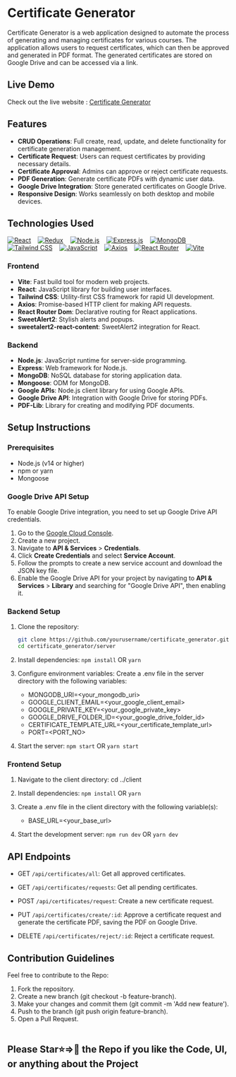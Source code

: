 # Certificate Generator

Certificate Generator is a web application designed to automate the process of generating and managing certificates for various courses. The application allows users to request certificates, which can then be approved and generated in PDF format. The generated certificates are stored on Google Drive and can be accessed via a link.

## Live Demo

Check out the live website : [Certificate Generator](https://certificate-generator1.netlify.app)

## Features

- **CRUD Operations**: Full create, read, update, and delete functionality for certificate generation management.
- **Certificate Request**: Users can request certificates by providing necessary details.
- **Certificate Approval**: Admins can approve or reject certificate requests.
- **PDF Generation**: Generate certificate PDFs with dynamic user data.
- **Google Drive Integration**: Store generated certificates on Google Drive.
- **Responsive Design**: Works seamlessly on both desktop and mobile devices.

## Technologies Used

[![React](https://img.shields.io/badge/React-20232A?logo=react&logoColor=61DAFB)](#) &nbsp;&nbsp; 
[![Redux](https://img.shields.io/badge/Redux-593D88?logo=redux&logoColor=white)](#) &nbsp;&nbsp; 
[![Node.js](https://img.shields.io/badge/Node%20js-339933?logo=nodedotjs&logoColor=white)](#) &nbsp;&nbsp; 
[![Express.js](https://img.shields.io/badge/Express%20js-000000?logo=express&logoColor=white)](#) &nbsp;&nbsp; 
[![MongoDB](https://img.shields.io/badge/MongoDB-4EA94B?logo=mongodb&logoColor=white)](#) &nbsp;&nbsp; 
[![Tailwind CSS](https://img.shields.io/badge/Tailwind_CSS-38B2AC?logo=tailwind-css&logoColor=white)](#) &nbsp;&nbsp; 
[![JavaScript](https://img.shields.io/badge/JavaScript-323330?logo=javascript&logoColor=F7DF1E)](#) &nbsp;&nbsp; 
[![Axios](https://img.shields.io/badge/axios-671ddf?&logo=axios&logoColor=white)](#) &nbsp;&nbsp; 
[![React Router](https://img.shields.io/badge/React_Router-CA4245?logo=react-router&logoColor=white)](#) &nbsp;&nbsp; 
[![Vite](https://img.shields.io/badge/Vite-B73BFE?logo=vite&logoColor=FFD62E)](#)

### Frontend

- **Vite**: Fast build tool for modern web projects.
- **React**: JavaScript library for building user interfaces.
- **Tailwind CSS**: Utility-first CSS framework for rapid UI development.
- **Axios**: Promise-based HTTP client for making API requests.
- **React Router Dom**: Declarative routing for React applications.
- **SweetAlert2**: Stylish alerts and popups.
- **sweetalert2-react-content**: SweetAlert2 integration for React.

### Backend

- **Node.js**: JavaScript runtime for server-side programming.
- **Express**: Web framework for Node.js.
- **MongoDB**: NoSQL database for storing application data.
- **Mongoose**: ODM for MongoDB.
- **Google APIs**: Node.js client library for using Google APIs.
- **Google Drive API**: Integration with Google Drive for storing PDFs.
- **PDF-Lib**: Library for creating and modifying PDF documents.

## Setup Instructions

### Prerequisites

- Node.js (v14 or higher)
- npm or yarn
- Mongoose

### Google Drive API Setup

To enable Google Drive integration, you need to set up Google Drive API credentials.

1. Go to the [Google Cloud Console](https://console.cloud.google.com/).
2. Create a new project.
3. Navigate to **API & Services** > **Credentials**.
4. Click **Create Credentials** and select **Service Account**.
5. Follow the prompts to create a new service account and download the JSON key file.
6. Enable the Google Drive API for your project by navigating to **API & Services** > **Library** and searching for "Google Drive API", then enabling it.

### Backend Setup

1. Clone the repository:

   ```bash
   git clone https://github.com/yourusername/certificate_generator.git
   cd certificate_generator/server

2. Install dependencies:
```npm install```
OR
```yarn```

3. Configure environment variables: Create a .env file in the server directory with the following variables:

   - MONGODB_URI=<your_mongodb_uri>
   - GOOGLE_CLIENT_EMAIL=<your_google_client_email>
   - GOOGLE_PRIVATE_KEY=<your_google_private_key>
   - GOOGLE_DRIVE_FOLDER_ID=<your_google_drive_folder_id>
   - CERTIFICATE_TEMPLATE_URL=<your_certificate_template_url>
   - PORT=<PORT_NO>

4. Start the server:
```npm start```
OR
```yarn start```

### Frontend Setup

1. Navigate to the client directory:
cd ../client

2. Install dependencies:
```npm install```
OR
```yarn```

3. Create a .env file in the client directory with the following variable(s):

   - BASE_URL=<your_base_url>

4. Start the development server:
```npm run dev```
OR
```yarn dev```

## API Endpoints

- GET `/api/certificates/all`: Get all approved certificates.

- GET `/api/certificates/requests`: Get all pending certificates.

- POST `/api/certificates/request`: Create a new certificate request.

- PUT `/api/certificates/create/:id`: Approve a certificate request and generate the certificate PDF, saving the PDF on Google Drive.

- DELETE `/api/certificates/reject/:id`: Reject a certificate request.

## Contribution Guidelines

Feel free to contribute to the Repo:

1. Fork the repository.
2. Create a new branch (git checkout -b feature-branch).
3. Make your changes and commit them (git commit -m 'Add new feature').
4. Push to the branch (git push origin feature-branch).
5. Open a Pull Request.
<br/><br/>

## Please Star⭐=>🌟 the Repo if you like the Code, UI, or anything about the Project
